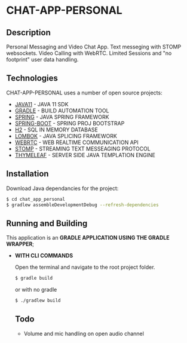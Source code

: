 # CHAT-APP-PERSONAL

## Description

Personal Messaging and Video Chat App. Text messeging with STOMP websockets. Video Calling with WebRTC. Limited Sessions and "no footprint" user data handling.

## Technologies

CHAT-APP-PERSONAL uses a number of open source projects:

  * [JAVA11] - JAVA 11 SDK
  * [GRADLE] - BUILD AUTOMATION TOOL
  * [SPRING] - JAVA SPRING FRAMEWORK
  * [SPRING-BOOT] - SPRING PROJ BOOTSTRAP
  * [H2] - SQL IN MEMORY DATABASE
  * [LOMBOK] - JAVA SPLICING FRAMEWORK
  * [WEBRTC] - WEB REALTIME COMMUNICATION API
  * [STOMP] -  STREAMING TEXT MESSEAGING PROTOCOL
  * [THYMELEAF] - SERVER SIDE JAVA TEMPLATION ENGINE

## Installation

Download Java dependancies for the project:
```sh
$ cd chat_app_personal
$ gradlew assembleDevelopmentDebug --refresh-dependencies
```

## Running and Building

This application is an **GRADLE APPLICATION USING THE GRADLE WRAPPER**;

* **WITH CLI COMMANDS**

  Open the terminal and navigate to the root project folder.

  ```sh
  $ gradle build
  ```
  or with no gradle
  ```sh
  $ ./gradlew build
  ```

  ## Todo

   - Volume and mic handling on open audio channel

  [JAVA11]: <https://www.oracle.com/java/technologies/javase-jdk11-downloads.html>
  [SPRING]: <https://spring.io>
  [SPRING-BOOT]: <https://spring.io/projects/spring-boot>
  [H2]: <http://www.h2database.com/html/main.html>
  [GRADLE]: <https://gradle.org>
  [LOMBOK]: <https://projectlombok.org>
  [WEBRTC]: <https://en.wikipedia.org/wiki/WebRTC>
  [STOMP]: <https://stomp.github.io>
  [THYMELEAF]: <https://www.thymeleaf.org>